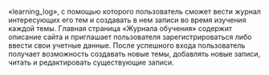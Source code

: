 «learning_log», с помощью которого
пользователь сможет вести журнал интересующих его тем и создавать в нем
записи во время изучения каждой темы. Главная страница «Журнала обучения» содержит описание сайта и приглашает пользователя зарегистрироваться либо ввести свои учетные данные. После успешного входа пользователь
получает возможность создавать новые темы, добавлять новые записи, читать
и редактировать существующие записи.
